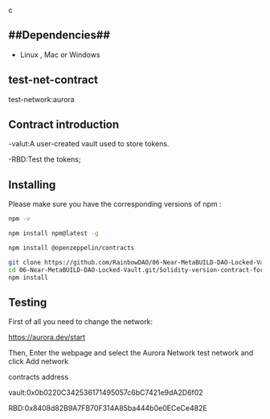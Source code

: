 c
## ##Dependencies##

- Linux , Mac or Windows

## test-net-contract

test-network:aurora

## Contract introduction

-valut:A user-created vault used to store tokens. 

-RBD:Test the tokens;


## **Installing**

Please make sure you have the corresponding versions of npm :

```bash
npm -v
```

```bash
npm install npm@latest -g
```

```bash
npm install @openzeppelin/contracts
```

```bash
git clone https://github.com/RainbowDAO/06-Near-MetaBUILD-DAO-Locked-Vault.git
cd 06-Near-MetaBUILD-DAO-Locked-Vault.git/Solidity-version-contract-for-Aurora
npm install
```
## Testing

First of all you need to change the network:

https://aurora.dev/start

Then, Enter the webpage and select the Aurora Network test network and click Add network

contracts address

vault:0x0b0220C342536171495057c6bC7421e9dA2D6f02

RBD:0x8408d82B9A7FB70F314A85ba444b0e0ECeCe482E



